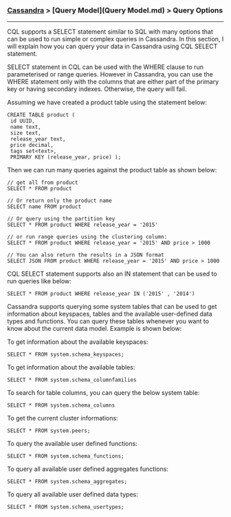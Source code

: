 


### [Cassandra](../Cassandra.md) > [Query Model](Query Model.md) > Query Options
___


CQL supports a SELECT statement similar to SQL with many options that can be used to run simple or complex queries in Cassandra. In this section, I will explain how you can query your data in Cassandra using CQL SELECT statement.


SELECT statement in CQL can be used with the WHERE clause to run parameterised or range queries. However in Cassandra, you can use the WHERE statement only with the columns that are either part of the primary key or having secondary indexes. Otherwise, the query will fail. 

Assuming we have created a product table using the statement below:

````
CREATE TABLE product (
 id UUID, 
 name text, size text, 
 release_year text,
 price decimal, 
 tags set<text>,
 PRIMARY KEY (release_year, price) );````

Then we can run many queries against the product table as shown below:

````
// get all from product
SELECT * FROM product

// Or return only the product name
SELECT name FROM product// Or query using the partition key
SELECT * FROM product WHERE release_year = '2015'// or run range queries using the clustering column:
SELECT * FROM product WHERE release_year = '2015' AND price > 1000

// You can also return the results in a JSON format 
SELECT JSON FROM product WHERE release_year = '2015' AND price > 1000````CQL SELECT statement supports also an IN statement that can be used to run queries like below:
````
SELECT * FROM product WHERE release_year IN ('2015' , '2014') ````
Cassandra supports querying some system tables that can be used to get information about keyspaces, tables and the available user-defined data types and functions. You can query these tables whenever you want to know about the current data model. Example is shown below:
To get information about the available keyspaces:````SELECT * FROM system.schema_keyspaces;
````To get information about the available tables:````SELECT * FROM system.schema_columnfamilies 
````To search for table columns, you can query the below system table:
````SELECT * FROM system.schema_columns
````To get the current cluster informations:````SELECT * FROM system.peers;
````To query the available user defined functions:
````SELECT * FROM system.schema_functions;
````

To query all available user defined aggregates functions:
````SELECT * FROM system.schema_aggregates;
````To query all available user defined data types:
````SELECT * FROM system.schema_usertypes;````